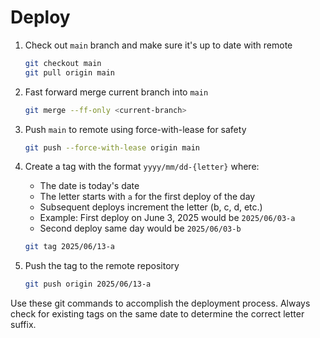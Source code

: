 # Deploy

1. Check out `main` branch and make sure it's up to date with remote
   ```bash
   git checkout main
   git pull origin main
   ```

2. Fast forward merge current branch into `main`
   ```bash
   git merge --ff-only <current-branch>
   ```

3. Push `main` to remote using force-with-lease for safety
   ```bash
   git push --force-with-lease origin main
   ```

4. Create a tag with the format `yyyy/mm/dd-{letter}` where:
   - The date is today's date
   - The letter starts with `a` for the first deploy of the day
   - Subsequent deploys increment the letter (b, c, d, etc.)
   - Example: First deploy on June 3, 2025 would be `2025/06/03-a`
   - Second deploy same day would be `2025/06/03-b`
   ```bash
   git tag 2025/06/13-a
   ```

5. Push the tag to the remote repository
   ```bash
   git push origin 2025/06/13-a
   ```

Use these git commands to accomplish the deployment process. Always check for existing tags on the same date to determine the correct letter suffix.
